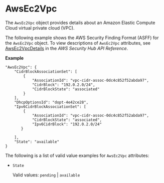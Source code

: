 # AwsEc2Vpc<a name="asff-resourcedetails-awsec2vpc"></a>

The `AwsEc2Vpc` object provides details about an Amazon Elastic Compute Cloud virtual private cloud \(VPC\)\.

The following example shows the AWS Security Finding Format \(ASFF\) for the `AwsEc2Vpc` object\. To view descriptions of `AwsEc2Vpc` attributes, see [AwsEc2VpcDetails](https://docs.aws.amazon.com/securityhub/1.0/APIReference/API_AwsEc2VpcDetails.html) in the *AWS Security Hub API Reference*\.

**Example**

```
"AwsEc2Vpc": {
    "CidrBlockAssociationSet": [
        {
            "AssociationId": "vpc-cidr-assoc-0dc4c852f52abda97",
            "CidrBlock": "192.0.2.0/24",
            "CidrBlockState": "associated"
        }
    ],
    "DhcpOptionsId": "dopt-4e42ce28",
    "Ipv6CidrBlockAssociationSet": [
        {
            "AssociationId": "vpc-cidr-assoc-0dc4c852f52abda97",
            "CidrBlockState": "associated",
            "Ipv6CidrBlock": "192.0.2.0/24"
       }

    ],
    "State": "available"
}
```

The following is a list of valid value examples for `AwsEc2Vpc` attributes:
+ `State`

  Valid values: `pending` \| `available`